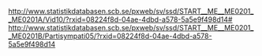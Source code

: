 http://www.statistikdatabasen.scb.se/pxweb/sv/ssd/START__ME__ME0201__ME0201A/Vid10/?rxid=08224f8d-04ae-4dbd-a578-5a5e9f498d14#
http://www.statistikdatabasen.scb.se/pxweb/sv/ssd/START__ME__ME0201__ME0201B/Partisympati05/?rxid=08224f8d-04ae-4dbd-a578-5a5e9f498d14
